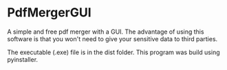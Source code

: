 # PdfMergerGUI 

A simple and free pdf merger with a GUI.
The advantage of using this software is that you won't need to give your sensitive data to third parties.

The executable (.exe) file is in the dist folder. 
This program was build using pyinstaller. 
